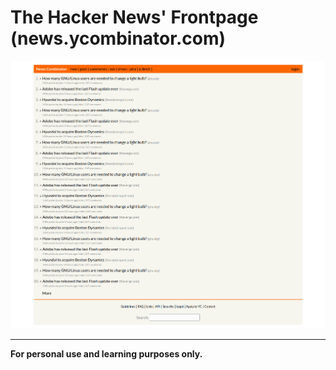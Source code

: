 # The Hacker News' Frontpage (news.ycombinator.com)
![CSS Exercise - Preview](design/preview.png)

---

<strong>For personal use and learning purposes only.</strong>
